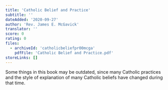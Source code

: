```yaml
---
title: 'Catholic Belief and Practice'
subtitle: ''
dateAdded: '2020-09-27'
author: 'Rev. James E. McGavick'
translator: ''
score: 0
rating: 0
files:
  - archiveId: 'catholicbeliefpr00mcga'
    pdfFile: 'Catholic Belief and Practice.pdf'
storeLinks: []
---
```


Some things in this book may be outdated, since many Catholic practices and the style of explanation of many Catholic beliefs have changed during that time.
